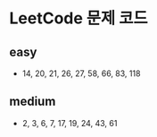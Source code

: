 # LeetCode 문제 코드

## easy
- 14, 20, 21, 26, 27, 58, 66, 83, 118

## medium
- 2, 3, 6, 7, 17, 19, 24, 43, 61
